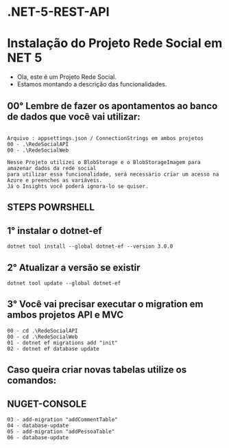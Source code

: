 # .NET-5-REST-API

# Instalação do Projeto Rede Social em NET 5

- Ola, este é um Projeto Rede Social.
- Estamos montando a descrição das funcionalidades.


## 00° Lembre de fazer os apontamentos ao banco de dados que você vai utilizar:
```

Arquivo : appsettings.json / ConnectionStrings em ambos projetos
00 - .\RedeSocialAPI
00 - .\RedeSocialWeb

Nesse Projeto utilizei o BlobStorage e o BlobStorageImagem para amazenar dados da rede social
para utilizar essa funcionalidade, será necessário criar um acesso na Azure e preenches as variáveis.
Já o Insights você poderá ignora-lo se quiser.
```


## STEPS POWRSHELL

## 1° instalar o dotnet-ef
```
dotnet tool install --global dotnet-ef --version 3.0.0
```

## 2° Atualizar a versão se existir
```
dotnet tool update --global dotnet-ef
```

## 3° Você vai precisar executar o migration em ambos projetos API e MVC
```
00 - cd .\RedeSocialAPI
00 - cd .\RedeSocialWeb
01 - dotnet ef migrations add "init"
02 - dotnet ef database update
```

## Caso queira criar novas tabelas utilize os comandos:

## NUGET-CONSOLE
```
03 - add-migration "addCommentTable"
04 - database-update
05 - add-migration "addPessoaTable"
06 - database-update

```





